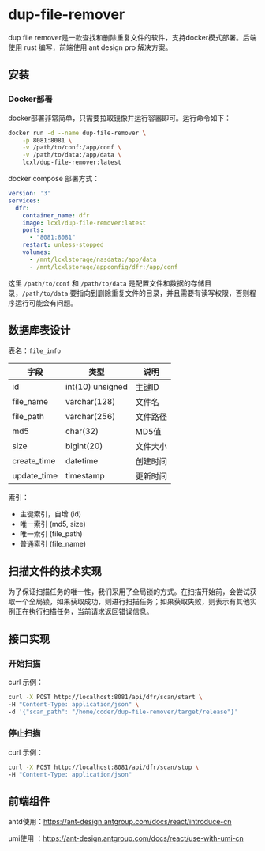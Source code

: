 # dup-file-remover

dup file remover是一款查找和删除重复文件的软件，支持docker模式部署。后端使用 rust 编写，前端使用 ant design pro 解决方案。

## 安装

### Docker部署

docker部署非常简单，只需要拉取镜像并运行容器即可。运行命令如下：
```bash
docker run -d --name dup-file-remover \
    -p 8081:8081 \
    -v /path/to/conf:/app/conf \
    -v /path/to/data:/app/data \
    lcxl/dup-file-remover:latest
```

docker compose 部署方式：
```yaml
version: '3'
services:
  dfr:
    container_name: dfr
    image: lcxl/dup-file-remover:latest
    ports:
      - "8081:8081"
    restart: unless-stopped
    volumes:
      - /mnt/lcxlstorage/nasdata:/app/data
      - /mnt/lcxlstorage/appconfig/dfr:/app/conf

```

这里 `/path/to/conf` 和 `/path/to/data` 是配置文件和数据的存储目录，`/path/to/data` 要指向到删除重复文件的目录，并且需要有读写权限，否则程序运行可能会有问题。

## 数据库表设计

表名：`file_info`

| 字段 | 类型 | 说明 |
|----|----|---|
| id | int(10) unsigned | 主键ID |
| file_name | varchar(128) | 文件名 |
| file_path | varchar(256) | 文件路径 |
| md5 | char(32) | MD5值 |
| size | bigint(20) | 文件大小 |
| create_time | datetime | 创建时间 |
| update_time | timestamp | 更新时间 |

索引：
- 主键索引，自增 (id)
- 唯一索引 (md5, size)
- 唯一索引 (file_path)  
- 普通索引 (file_name)

## 扫描文件的技术实现

为了保证扫描任务的唯一性，我们采用了全局锁的方式。在扫描开始前，会尝试获取一个全局锁，如果获取成功，则进行扫描任务；如果获取失败，则表示有其他实例正在执行扫描任务，当前请求返回错误信息。

## 接口实现

### 开始扫描

curl 示例：
```bash
curl -X POST http://localhost:8081/api/dfr/scan/start \
-H "Content-Type: application/json" \
-d '{"scan_path": "/home/coder/dup-file-remover/target/release"}'
```

### 停止扫描

curl 示例：

```bash
curl -X POST http://localhost:8081/api/dfr/scan/stop \
-H "Content-Type: application/json"
```

## 前端组件

antd使用：https://ant-design.antgroup.com/docs/react/introduce-cn

umi使用 ：https://ant-design.antgroup.com/docs/react/use-with-umi-cn